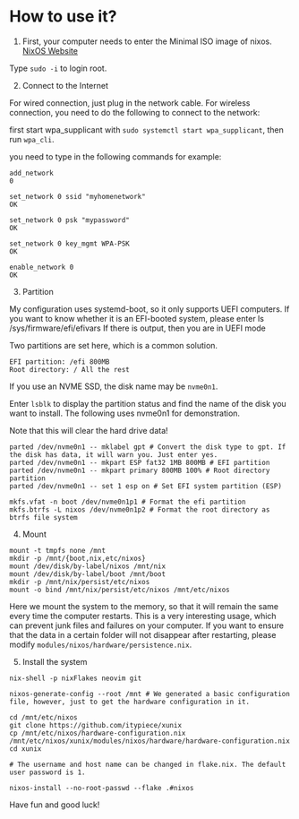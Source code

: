 # How to use it?

1. First, your computer needs to enter the Minimal ISO image of nixos.
[NixOS Website](https://nixos.org/download/)

Type `sudo -i` to login root.


2. Connect to the Internet

For wired connection, just plug in the network cable.
For wireless connection, you need to do the following to connect to the network:

first start wpa_supplicant with `sudo systemctl start wpa_supplicant`, then run `wpa_cli`.

you need to type in the following commands for example:

```
add_network
0

set_network 0 ssid "myhomenetwork"
OK

set_network 0 psk "mypassword"
OK

set_network 0 key_mgmt WPA-PSK
OK

enable_network 0
OK
```


3. Partition

My configuration uses systemd-boot, so it only supports UEFI computers. If you want to know whether it is an EFI-booted system, please enter
ls /sys/firmware/efi/efivars
If there is output, then you are in UEFI mode

Two partitions are set here, which is a common solution.

    EFI partition: /efi 800MB
    Root directory: / All the rest

If you use an NVME SSD, the disk name may be `nvme0n1`.

Enter `lsblk` to display the partition status and find the name of the disk you want to install. The following uses nvme0n1 for demonstration.

Note that this will clear the hard drive data!

```
parted /dev/nvme0n1 -- mklabel gpt # Convert the disk type to gpt. If the disk has data, it will warn you. Just enter yes.
parted /dev/nvme0n1 -- mkpart ESP fat32 1MB 800MB # EFI partition
parted /dev/nvme0n1 -- mkpart primary 800MB 100% # Root directory partition
parted /dev/nvme0n1 -- set 1 esp on # Set EFI system partition (ESP)
```

```
mkfs.vfat -n boot /dev/nvme0n1p1 # Format the efi partition
mkfs.btrfs -L nixos /dev/nvme0n1p2 # Format the root directory as btrfs file system
```


4. Mount

```
mount -t tmpfs none /mnt
mkdir -p /mnt/{boot,nix,etc/nixos}
mount /dev/disk/by-label/nixos /mnt/nix
mount /dev/disk/by-label/boot /mnt/boot
mkdir -p /mnt/nix/persist/etc/nixos
mount -o bind /mnt/nix/persist/etc/nixos /mnt/etc/nixos
```
Here we mount the system to the memory, so that it will remain the same every time the computer restarts. This is a very interesting usage, which can prevent junk files and failures on your computer. If you want to ensure that the data in a certain folder will not disappear after restarting, please modify `modules/nixos/hardware/persistence.nix`.


5. Install the system

```
nix-shell -p nixFlakes neovim git

nixos-generate-config --root /mnt # We generated a basic configuration file, however, just to get the hardware configuration in it.

cd /mnt/etc/nixos
git clone https://github.com/itypiece/xunix
cp /mnt/etc/nixos/hardware-configuration.nix /mnt/etc/nixos/xunix/modules/nixos/hardware/hardware-configuration.nix
cd xunix

# The username and host name can be changed in flake.nix. The default user password is 1.

nixos-install --no-root-passwd --flake .#nixos
```
Have fun and good luck!
